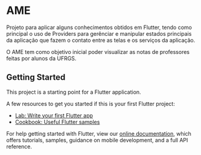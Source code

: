 # AME

Projeto para aplicar alguns conhecimentos obtidos em Flutter, tendo como principal o uso de Providers para gerênciar e manipular
estados principais da aplicação que fazem o contato entre as telas e os serviços da aplicação.

O AME tem como objetivo inicial poder visualizar as notas de professores feitas por alunos da UFRGS.


## Getting Started

This project is a starting point for a Flutter application.

A few resources to get you started if this is your first Flutter project:

- [Lab: Write your first Flutter app](https://flutter.dev/docs/get-started/codelab)
- [Cookbook: Useful Flutter samples](https://flutter.dev/docs/cookbook)

For help getting started with Flutter, view our
[online documentation](https://flutter.dev/docs), which offers tutorials,
samples, guidance on mobile development, and a full API reference.
